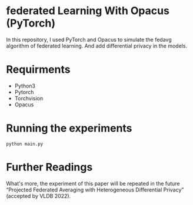 # federated Learning With Opacus (PyTorch)

In this repository, I used PyTorch and Opacus to simulate the fedavg algorithm of federated learning. And add differential privacy in the models.


# Requirments

* Python3
* Pytorch
* Torchvision
* Opacus


# Running the experiments
```
python main.py
```

# Further Readings
What's more, the experiment of this paper will be repeated in the future “Projected Federated Averaging with Heterogeneous Differential Privacy” (accepted by VLDB 2022).
